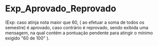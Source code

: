 # Exp_Aprovado_Reprovado
(Exp: caso atinja nota maior que 60, ( ao efetuar a soma de todos os semestre) é aprovado, caso contrário é reprovado, sendo exibida uma mensagem, na qual contém a pontuação pendente para atingir o mínimo exigido "60 de 100" ).
